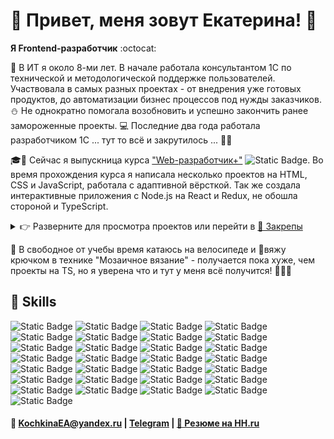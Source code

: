 # 🐼 Привет, меня зовут Екатерина! 🖖

**Я Frontend-разработчик** :octocat:

📆 В ИТ я около 8-ми лет. В начале работала консультантом 1С по технической и методологической поддержке пользователей.
Участвовала в самых разных проектах - от внедрения уже готовых продуктов, до автоматизации бизнес процессов под нужды
заказчиков.
⛄ Не однократно помогала возобновить и успешно закончить ранее замороженные проекты.
💻 Последние два года работала разработчиком 1С ... тут то всё и закрутилось ... 💫😍

🎓📝 Сейчас я выпускница курса
["Web-разработчик+"](https://practicum.yandex.ru/web-plus/) ![Static Badge](https://img.shields.io/badge/-grey?style=plastic&label=%20%20%20%20%20%20%20%20%20%20%20%20%20%20%2095%25&labelColor=green).
Во время прохождения курса я написала несколько проектов на HTML, CSS и JavaScript, работала с адаптивной вёрсткой. Так же 
создала интерактивные приложения с Node.js на React и Redux, не обошла стороной и TypeScript.
<details>
  <summary>👉 Разверните для просмотра проектов или перейти в <a href="https://github.com/gudrum1983#:~:text=%D0%BD%D0%B0%20HH.ru-,Pinned">📌 Закрепы</a></summary>

<ol>
    <li>Путешествия по России [<a href="https://github.com/gudrum1983/russian-travel"> 📂 Репозиторий</a> | <a href="https://gudrum1983.github.io/russian-travel">🌐Сайт</a> ]
        <ul style="padding-bottom: 10px">
            <li>Создала адаптивный интерфейс с использованием Flex, Grid и медиазапросов для обеспечения корректного 
                отображения сайта на различных устройствах.</li>
            <li>Применяла методологию БЭМ для улучшения структуры и поддерживаемости кода.</li>
<details>
  <summary>👉 Скриншоты сайта</summary>
<img src="images/traveling.png" style="height: 300px" alt="Хедер, главная картинка и заголовок">
<img src="images/img.png" style="height: 300px" alt="Альбом с фото">
<img src="images/img_1.png" style="height: 300px" alt="Информационные статьи про памятные места">

</details>
    </ul>
    </li>
    <li><a href="https://github.com/gudrum1983/algososh">Визуализатор работы алгоритмов и структур данных</a>
        <ul style="padding-bottom: 10px">
            <li>Для реализации пошагового визуализатора работы алгоритмов и структур данных изучила и внедрила
  паттерн проектирования «Снимок» (Memento), что значительно повысило переиспользуемость кода.</li>
            <li>Проект включает тестирование с использованием Cypress, Jest и React Testing Library.</li>
        </ul>
    </li>
    <li><a href="https://github.com/gudrum1983/react-stellar-burger">Космическая бургерная</a>
        <ul style="padding-bottom: 10px"> 
            <li>Разработала интерактивное веб-приложение для создания бургеров, управления профилем и отслеживания заказов в реальном времени с помощью WebSocket и REST API.</li>
            <li>Использовала Redux и Middleware для эффективного управления состоянием.</li>
<li>Внедрила React Router для удобной навигации и работы с заказами, а также react-intersection-observer и Drag-and-drop для улучшения пользовательского опыта.</li>
        </ul>
    </li>
</ol>

Так же все вышеперечисленные проекты собраны <a href="https://github.com/stars/gudrum1983/lists/portfolio">👉 в
портфолио</a>.
</details>

🚴 В свободное от учебы время катаюсь на велосипеде и 🧶вяжу крючком в технике "Мозаичное вязание" - получается пока хуже,
чем
проекты на TS, но я уверена что и тут у меня всё получится! 🌟🌟🌟

🔮 Skills
---
![Static Badge](https://img.shields.io/badge/HTML-%23FFFFFF?style=for-the-badge&logo=html5&logoColor=%23E34F26&color=%23FFFFFF)
![Static Badge](https://img.shields.io/badge/mongodb-%2347A248?style=for-the-badge&logo=mongodb&color=%23FFFFFF)
![Static Badge](https://img.shields.io/badge/postgresql-%234169E1?style=for-the-badge&logo=postgresql&color=%23FFFFFF)
![Static Badge](https://img.shields.io/badge/postman-%23FF6C37?style=for-the-badge&logo=postman&color=%23FFFFFF)
![Static Badge](https://img.shields.io/badge/docker-%232496ED?style=for-the-badge&logo=docker&color=%23FFFFFF)
![Static Badge](https://img.shields.io/badge/swagger-%2385EA2D?style=for-the-badge&logo=swagger&color=%23FFFFFF)
![Static Badge](https://img.shields.io/badge/css-%23FFFFFF?style=for-the-badge&logo=css3&logoColor=%231572B6)
![Static Badge](https://img.shields.io/badge/javascript-%23FFFFFF?style=for-the-badge&logo=javascript&logoColor=%23F7DF1E)
![Static Badge](https://img.shields.io/badge/typescript-%23FFFFFF?style=for-the-badge&logo=typescript&logoColor=%2361DAFB)
![Static Badge](https://img.shields.io/badge/node.js-%23FFFFFF?style=for-the-badge&logo=node.js&logoColor=%23339933)
![Static Badge](https://img.shields.io/badge/webpack-%23FFFFFF?style=for-the-badge&logo=webpack&logoColor=%238DD6F9)
![Static Badge](https://img.shields.io/badge/npm-%23FFFFFF?style=for-the-badge&logo=npm&logoColor=%23CB3837)
![Static Badge](https://img.shields.io/badge/yarn-%23FFFFFF?style=for-the-badge&logo=yarn&logoColor=%232C8EBB)
![Static Badge](https://img.shields.io/badge/react-%23FFFFFF?style=for-the-badge&logo=react&logoColor=%2361DAFB&color=%23FFFFFF)
![Static Badge](https://img.shields.io/badge/CRA-%23FFFFFF?style=for-the-badge&logo=createreactapp&logoColor=%2309D3AC)
![Static Badge](https://img.shields.io/badge/react%20router-%23FFFFFF?style=for-the-badge&logo=reactrouter&logoColor=%23CA4245)
![Static Badge](https://img.shields.io/badge/redux-%23FFFFFF?style=for-the-badge&logo=redux&logoColor=%23764ABC)
![Static Badge](https://img.shields.io/badge/css%20modules-%23FFFFFF?style=for-the-badge&logo=cssmodules&logoColor=%23000000)
![Static Badge](https://img.shields.io/badge/sass-%23FFFFFF?style=for-the-badge&logo=sass&logoColor=%23CC6699)
![Static Badge](https://img.shields.io/badge/jest-%23FFFFFF?style=for-the-badge&logo=jest&logoColor=%23C21325)
![Static Badge](https://img.shields.io/badge/cypress-%23FFFFFF?style=for-the-badge&logo=cypress&logoColor=%2369D3A7)
![Static Badge](https://img.shields.io/badge/webstorm-%23FFFFFF?style=for-the-badge&logo=webstorm&logoColor=%23000000)
![Static Badge](https://img.shields.io/badge/git-%23FFFFFF?style=for-the-badge&logo=git&logoColor=%23F05032)
![Static Badge](https://img.shields.io/badge/github-%23FFFFFF?style=for-the-badge&logo=github&logoColor=%23181717)
![Static Badge](https://img.shields.io/badge/github%20pages-%23FFFFFF?style=for-the-badge&logo=githubpages&logoColor=%23222222)
![Static Badge](https://img.shields.io/badge/figma-%23FFFFFF?style=for-the-badge&logo=figma&logoColor=%23F24E1E)
![Static Badge](https://img.shields.io/badge/bem-%23FFFFFF?style=for-the-badge&logo=bem&logoColor=%23000000)
![Static Badge](https://img.shields.io/badge/markdown-%23FFFFFF?style=for-the-badge&logo=markdown&logoColor=%23000000)
![Static Badge](https://img.shields.io/badge/trello-%23FFFFFF?style=for-the-badge&logo=trello&logoColor=%230052CC)

#### 📧 KochkinaEA@yandex.ru | [Telegram](https://t.me/Gudrum1983) | [📄 Резюме на HH.ru](https://hh.ru/resume/770743f9ff0d78256b0039ed1f50774143656c)

<!---
gudrum1983/gudrum1983 is a ✨ special ✨ repository because its `README.md` (this file) appears on your GitHub profile.
You can click the Preview link to take a look at your changes.
--->
